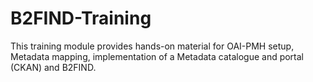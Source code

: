 # B2FIND-Training
This training module provides hands-on material for OAI-PMH setup, Metadata mapping, implementation of a Metadata catalogue and portal (CKAN)  and B2FIND.
